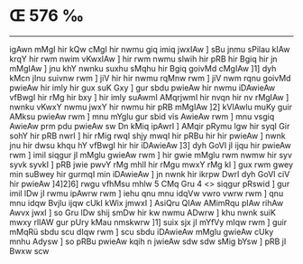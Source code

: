 # Œ 576 ‰
---
igAwn mMgI hir kQw cMgI hir nwmu giq imiq jwxIAw ] sBu jnmu
sPilau kIAw krqY hir rwm nwim vKwxIAw ] hir rwm nwmu slwih hir
pRB hir Bgiq hir jn mMgIAw ] jnu khY nwnku suxhu sMqhu hir Bgiq
goivMd cMgIAw ]1] dyh kMcn jInu suivnw rwm ] jiV hir hir nwmu rqMnw
rwm ] jiV nwm rqnu goivMd pwieAw hir imly hir gux suK Gxy ] gur sbdu
pwieAw hir nwmu iDAwieAw vfBwgI hir rMg hir bxy ] hir imly suAwmI
AMqrjwmI hir nvqn hir nv rMgIAw ] nwnku vKwxY nwmu jwxY hir nwmu
hir pRB mMgIAw ]2] kVIAwlu muKy guir AMksu pwieAw rwm ] mnu mYglu gur
sbid vis AwieAw rwm ] mnu vsgiq AwieAw prm pdu pwieAw sw Dn
kMiq ipAwrI ] AMqir pRymu lgw hir syqI Gir sohY hir pRB nwrI ] hir rMig
rwqI shjy mwqI hir pRBu hir hir pwieAw ] nwnk jnu hir dwsu khqu hY
vfBwgI hir hir iDAwieAw ]3] dyh GoVI jI ijqu hir pwieAw rwm ]
imil siqgur jI mMglu gwieAw rwm ] hir gwie mMglu rwm nwmw hir syv
syvk syvkI ] pRB jwie pwvY rMg mhlI hir rMgu mwxY rMg kI ] gux rwm
gwey min suBwey hir gurmqI min iDAwieAw ] jn nwnk hir ikrpw DwrI
dyh GoVI ciV hir pwieAw ]4]2]6]
rwgu vfhMsu mhlw 5 CMq Gru 4
<> siqgur pRswid ]
gur imil lDw jI rwmu ipAwrw rwm ] iehu qnu mnu idqVw vwro vwrw rwm ]
qnu mnu idqw Bvjlu ijqw cUkI kWix jmwxI ] AsiQru QIAw AMimRqu pIAw
rihAw Awvx jwxI ] so Gru lDw shij smDw hir kw nwmu ADwrw ] khu
nwnk suiK mwxy rlIAW gur pUry kMau nmskwrw ]1] suix sjx jI mYfVy
mIqw rwm ] guir mMqRü sbdu scu dIqw rwm ] scu sbdu iDAwieAw mMglu
gwieAw cUky mnhu Adysw ] so pRBu pwieAw kqih n jwieAw sdw sdw sMig
bYsw ] pRB jI Bwxw scw
####
